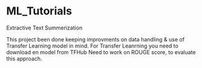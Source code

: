 # ML_Tutorials
Extractive Text Summerization

This project been done keeping improvments on data handling & use of Transfer Learning model in mind.
For Transfer Leanrning you need to download en model from TFHub
Need to work on ROUGE score, to evaluate this approach.
